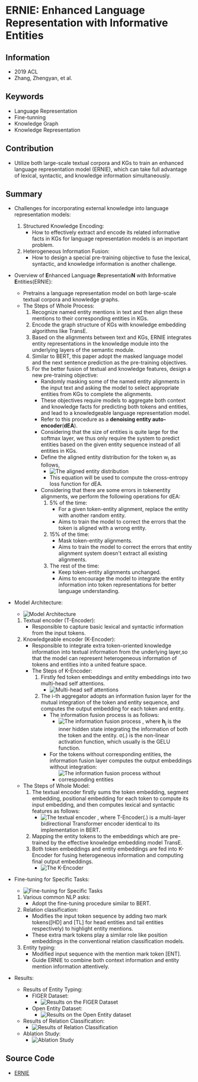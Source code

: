 # ERNIE: Enhanced Language Representation with Informative Entities
## Information
- 2019 ACL
- Zhang, Zhengyan, et al.

## Keywords
- Language Representation
- Fine-tunning
- Knowledge Graph
- Knowledge Representation

## Contribution
- Utilize both large-scale textual corpora and KGs to train an enhanced language representation model (ERNIE), which can take full advantage of lexical, syntactic, and knowledge information simultaneously.

## Summary
- Challenges for incorporating external knowledge into language representation models:
	1. Structured Knowledge Encoding:
		- How to effectively extract and encode its related informative facts in KGs for language representation models is an important problem.
	2. Heterogeneous Information Fusion:
		- How to design a special pre-training objective to fuse the lexical, syntactic, and knowledge information is another challenge.

- Overview of **E**nhanced Language **R**epresentatio**N** with **I**nformative **E**ntities(ERNIE):
	- Pretrains a language representation model on both large-scale textual corpora and knowledge graphs.
	- The Steps of Whole Process:
		1. Recognize named entity mentions in text and then align these mentions to their corresponding entities in KGs.
		2. Encode the graph structure of KGs with knowledge embedding algorithms like TransE.
		3. Based on the alignments between text and KGs, ERNIE integrates entity representations in the knowledge module into the underlying layers of the semantic module.
		4. Similar to BERT, this paper adopt the masked language model and the next sentence prediction as the pre-training objectives.
		5. For the better fusion of textual and knowledge features, design a new pre-training objective:
			- Randomly masking some of the named entity alignments in the input text and asking the model to select appropriate entities from KGs to complete the alignments.
			- These objectives require models to aggregate both context and knowledge facts for predicting both tokens and entities, and lead to a knowledgeable language representation model.
			- Refer to this procedure as a **denoising entity auto-encoder**(**dEA**).
			- Considering that the size of entities is quite large for the softmax layer, we thus only require the system to predict entities based on the given entity sequence instead of all entities in KGs.
			- Define the aligned entity distribution for the token w<sub>i</sub> as follows,
				- ![The aligned entity distribution](pic/ERNIE_-_Enhanced_Language_Representation_with_Informative_Entities_fig7.PNG)
				- This equation will be used to compute the cross-entropy loss function for dEA.
			- Considering that there are some errors in tokenentity alignments, we perform the following operations for dEA:
				1. 5% of the time: 
					- For a given token-entity alignment, replace the entity with another random entity.
					- Aims to train the model to correct the errors that the token is aligned with a wrong entity.
				2. 15% of the time:
					- Mask token-entity alignments.
					- Aims to train the model to correct the errors that entity alignment system doesn't extract all existing alignments.
				3. The rest of the time:
					- Keep token-entity alignments unchanged.
					- Aims to encourage the model to integrate the entity information into token representations for better language understanding.

- Model Architecture:
	- ![Model Architecture](pic/ERNIE_-_Enhanced_Language_Representation_with_Informative_Entities_fig1.PNG)
	1. Textual encoder (T-Encoder):
		- Responsible to capture basic lexical and syntactic information from the input tokens.
	2. Knowledgeable encoder (K-Encoder):
		- Responsible to integrate extra token-oriented knowledge information into textual information from the underlying layer,so that the model can represent heterogeneous information of tokens and entities into a united feature space.
		- The Steps of K-Encoder:
			1. Firstly fed token embeddings and entity embeddings into two multi-head self attentions.
				- ![Multi-head self attentions](pic/ERNIE_-_Enhanced_Language_Representation_with_Informative_Entities_fig4.PNG)
			2. The i-th aggregator adopts an information fusion layer for the mutual integration of the token and entity sequence, and computes the output embedding for each token and entity.
				- The information fusion process is as follows:
					- ![The information fusion process](pic/ERNIE_-_Enhanced_Language_Representation_with_Informative_Entities_fig5.PNG)
				, where **h**<sub>j</sub> is the inner hidden state integrating the information of both the token and the entity. σ(.) is the non-linear activation function, which usually is the GELU function.
				- For the tokens without corresponding entities, the information fusion layer computes the output embeddings without integration:
					- ![The information fusion process without corresponding entities](pic/ERNIE_-_Enhanced_Language_Representation_with_Informative_Entities_fig6.PNG)
	- The Steps of Whole Model:
		1. The textual encoder firstly sums the token embedding, segment embedding, positional embedding for each token to compute its input embedding, and then computes lexical and syntactic features as follows:
			- ![The textual encoder](pic/ERNIE_-_Enhanced_Language_Representation_with_Informative_Entities_fig2.PNG)
			, where T-Encoder(.) is a multi-layer bidirectional Transformer encoder identical to its implementation in BERT.
		2. Mapping the entity tokens to the embeddings which are pre-trained by the effective knowledge embedding model TransE.
		3. Both token embeddings and entity embeddings are fed into K-Encoder for fusing heterogeneous information and computing final output embeddings.
			- ![The K-Encoder](pic/ERNIE_-_Enhanced_Language_Representation_with_Informative_Entities_fig3.PNG)

- Fine-tuning for Specific Tasks:
	- ![Fine-tuning for Specific Tasks](pic/ERNIE_-_Enhanced_Language_Representation_with_Informative_Entities_fig8.PNG)
	1. Various common NLP asks:
		- Adopt the fine-tuning procedure similar to BERT.
	2. Relation classification:
		- Modifies the input token sequence by adding two mark tokens([HD] and [TL] for head entities and tail entities respectively) to highlight entity mentions.
		- These extra mark tokens play a similar role like position embeddings in the conventional relation classification models.
	3. Entity typing:
		- Modified input sequence with the mention mark token [ENT].
		- Guide ERNIE to combine both context information and entity mention information attentively.

- Results:
	- Results of Entity Typing:
		- FIGER Dataset:
			- ![Results on the FIGER Dataset](pic/ERNIE_-_Enhanced_Language_Representation_with_Informative_Entities_fig9.PNG)
		- Open Entity Dataset:
			- ![Results on the Open Entity dataset](pic/ERNIE_-_Enhanced_Language_Representation_with_Informative_Entities_fig10.PNG)
	- Results of Relation Classification:
		- ![Results of Relation Classification](pic/ERNIE_-_Enhanced_Language_Representation_with_Informative_Entities_fig11.PNG)
	- Ablation Study:
		- ![Ablation Study](pic/ERNIE_-_Enhanced_Language_Representation_with_Informative_Entities_fig12.PNG)

## Source Code
- [ERNIE](https://github.com/thunlp/ERNIE)